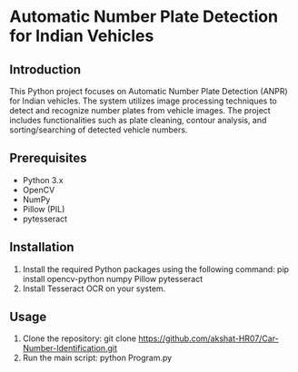 # Automatic Number Plate Detection for Indian Vehicles

## Introduction
This Python project focuses on Automatic Number Plate Detection (ANPR) for Indian 
vehicles. The system utilizes image processing techniques to detect and recognize 
number plates from vehicle images. The project includes functionalities such as plate 
cleaning, contour analysis, and sorting/searching of detected vehicle numbers.

## Prerequisites
- Python 3.x
- OpenCV
- NumPy
- Pillow (PIL)
- pytesseract

## Installation
1. Install the required Python packages using the following command:
   pip install opencv-python numpy Pillow pytesseract
2. Install Tesseract OCR on your system.

## Usage
1. Clone the repository:
   git clone https://github.com/akshat-HR07/Car-Number-Identification.git
2. Run the main script:
   python Program.py
